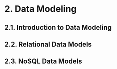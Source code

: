 # 2. Data Modeling

## 2.1. Introduction to Data Modeling

## 2.2. Relational Data Models

## 2.3. NoSQL Data Models



